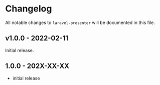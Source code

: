 # Changelog

All notable changes to `laravel-presenter` will be documented in this file.

## v1.0.0 - 2022-02-11

Initial release.

## 1.0.0 - 202X-XX-XX

- initial release
